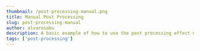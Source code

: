 ```yaml
---
thumbnail: /post-processing-manual.png
title: Manual Post Processing
slug: post-processing-manual
author: alvarosabu
description: A basic example of how to use the post processing effect manually
tags: ['post-processing']
---
```


<PostProcessingManual />
